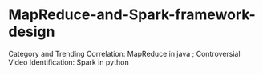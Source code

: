 # MapReduce-and-Spark-framework-design
Category and Trending Correlation: MapReduce in java ; Controversial Video Identification: Spark in python
